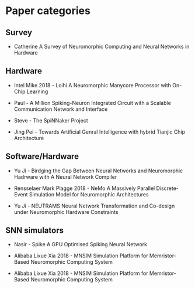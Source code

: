 # Paper categories

## Survey

* Catherine A Survey of Neuromorphic Computing and Neural Networks in Hardware

## Hardware

* Intel Mike 2018 - Loihi A Neuromorphic Manycore Processor with On-Chip Learning

* Paul - A Million Spiking-Neuron Integrated Circuit with a Scalable Communication Network and Interface

* Steve - The SpiNNaker Project

* Jing Pei - Towards Artificial Genral Intelligence with hybrid Tianjic Chip Architecture

## Software/Hardware

* Yu Ji - Birdging the Gap Between Neural Networks and Neuromorphic Hadrware with A Neural Network Compiler

* Rensselaer Mark Plagge 2018 - NeMo A Massively Parallel Discrete-Event Simulation Model for Neuromorphic Architectures

* Yu Ji - NEUTRAMS Neural Network Transformation and Co-design under Neuromorphic Hardware Constraints

## SNN simulators

* Nasir - Spike A GPU Optimised Spiking Neural Network

* Alibaba Lixue Xia 2018 -  MNSIM Simulation Platform for Memristor-Based Neuromorphic Computing System

* Alibaba Lixue Xia 2018 -  MNSIM Simulation Platform for Memristor-Based Neuromorphic Computing System
